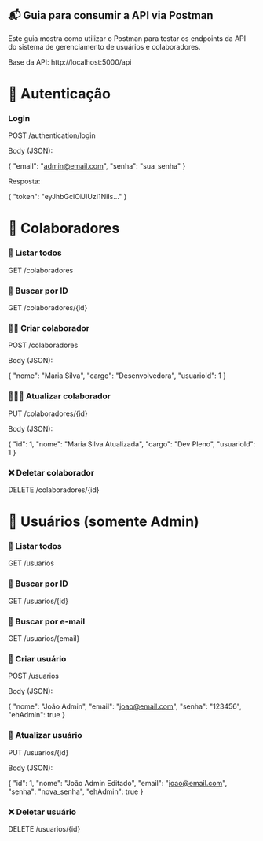 ## 📬 Guia para consumir a API via Postman

Este guia mostra como utilizar o Postman para testar os endpoints da API do sistema de gerenciamento de usuários e colaboradores.

Base da API: http://localhost:5000/api

# 🔐 Autenticação

### Login

POST /authentication/login

Body (JSON):

{
  "email": "admin@email.com",
  "senha": "sua_senha"
}

Resposta:

{
  "token": "eyJhbGciOiJIUzI1NiIs..."
}


# 👥 Colaboradores

### 📃 Listar todos

GET /colaboradores

### 📰 Buscar por ID

GET /colaboradores/{id}

### 👨‍👦 Criar colaborador

POST /colaboradores

Body (JSON):

{
  "nome": "Maria Silva",
  "cargo": "Desenvolvedora",
  "usuarioId": 1
}

### 👩‍👩‍👧 Atualizar colaborador

PUT /colaboradores/{id}

Body (JSON):

{
  "id": 1,
  "nome": "Maria Silva Atualizada",
  "cargo": "Dev Pleno",
  "usuarioId": 1
}

### ❌ Deletar colaborador

DELETE /colaboradores/{id}

# 👤 Usuários (somente Admin)

### 📃 Listar todos

GET /usuarios

### 📰 Buscar por ID

GET /usuarios/{id}

###  📨 Buscar por e-mail

GET /usuarios/{email}

### 👤 Criar usuário

POST /usuarios

Body (JSON):

{
  "nome": "João Admin",
  "email": "joao@email.com",
  "senha": "123456",
  "ehAdmin": true
}

### 👥 Atualizar usuário

PUT /usuarios/{id}

Body (JSON):

{
  "id": 1,
  "nome": "João Admin Editado",
  "email": "joao@email.com",
  "senha": "nova_senha",
  "ehAdmin": true
}

### ❌ Deletar usuário

DELETE /usuarios/{id}


